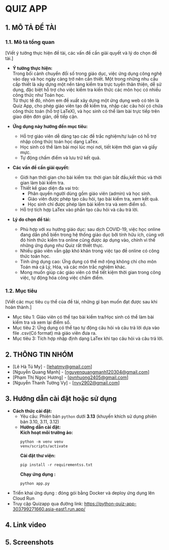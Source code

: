 #   QUIZ APP


## 1. MÔ TẢ ĐỀ TÀI

### 1.1. Mô tả tổng quan
[Viết ý tưởng thực hiện đề tài, các vấn đề cần giải quyết và lý do chọn đề tài.]  
- **Ý tưởng thực hiện:**  
  Trong bối cảnh chuyển đổi số trong giáo dục, việc ứng dụng công nghệ vào dạy và học ngày càng trở nên cần thiết. Một trong những nhu cầu cấp thiết là xây dựng một nền tảng kiểm tra trực tuyến thân thiện, dễ sử dụng, đặc biệt hỗ trợ cho việc kiểm tra kiến thức các môn học có nhiều công thức như Toán học.  
  Từ thực tế đó, nhóm em đề xuất xây dựng một ứng dụng web có tên là Quiz App, cho phép giáo viên tạo đề kiểm tra, nhập các câu hỏi có chứa công thức toán (hỗ trợ LaTeX), và học sinh có thể làm bài trực tiếp trên giao diện đơn giản, dễ tiếp cận.  

- **Ứng dụng này hướng đến mục tiêu:** 
    + Hỗ trợ giáo viên dễ dàng tạo các đề trắc nghiệm/tự luận có hỗ trợ nhập công thức toán học dạng LaTex.  
    + Học sinh có thể làm bài mọi lúc mọi nơi, tiết kiệm thời gian và giấy mực.  
    + Tự động chấm điểm và lưu trữ kết quả.
- **Các vấn đề cần giải quyết:**
    + Giới hạn thời gian cho bài kiểm tra: thời gian bắt đầu,kết thúc và thời gian làm bài kiểm tra.
    + Thiết kế giao diện đa vai trò:  
        * Phân quyền người dùng gồm giáo viên (admin) và học sinh.  
        * Giáo viên được phép tạo câu hỏi, tạo bài kiểm tra, xem kết quả.  
        * Học sinh chỉ được phép làm bài kiểm tra và xem điểm số.
    + Hỗ trợ tích hợp LaTex vào phần tạo câu hỏi và câu trả lời.
- **Lý do chọn đề tài:**
    + Phù hợp với xu hướng giáo dục: sau dịch COVID-19, việc học online đang dần phổ biến trong hệ thống giáo dục bởi tính hữu ích, cùng với đó hình thức kiểm tra online cũng được áp dụng vào, chính vì thế những ứng dụng như Quiz rất thiết thực.
    + Nhiều giáo viên vẫn gặp khó khăn trong việc tạo đề online có công thức toán học.
    + Tính ứng dụng cao: Ứng dụng có thể mở rộng không chỉ cho môn Toán mà cả Lý, Hóa, và các môn trắc nghiệm khác.
    + Mong muốn giúp các giáo viên có thể tiết kiệm thời gian trong công việc, tự động hóa công việc chấm điểm.
      
### 1.2. Mục tiêu
[Viết các mục tiêu cụ thể của đề tài, những gì bạn muốn đạt được sau khi hoàn thành.]
- Mục tiêu 1: Giáo viên có thể tạo bài kiểm tra/Học sinh có thể làm bài kiểm tra và xem lại điểm số.
- Mục tiêu 2: Ứng dụng có thể tạo tự động câu hỏi và câu trả lời dựa vào file .csv(Có format) mà giáo viên đưa ra.
- Mục tiêu 3: Tích hợp nhập định dạng LaTex khi tạo câu hỏi và câu trả lời.
  
## 2. THÔNG TIN NHÓM

- [Lê Hà Tú My] - [lehatmy@gmail.com]
- [Nguyễn Quang Mạnh] - [nguyenquangmanh120304@gmail.com]
- [Phạm Thị Ngọc Hương] - [pvnhuong2405@gmail.com]
- [Nguyễn Thanh Tường Vy] - [nvy2902@gmail.com]

## 3. Hướng dẫn cài đặt hoặc sử dụng

- **Cách thức cài đặt:**   
  + Yêu cầu: Phiên bản `python` dưới **3.13** (khuyến khích sử dụng phiên bản 3.10, 3.11, 3.12)  
  + **Hướng dẫn cài đặt:**    
    **Kích hoạt môi trường ảo:**
    ```
    python -m venv venv
    venv/scripts/activate
    ```
    **Cài đặt thư viện:**
    ```
    pip install -r requirementss.txt
    ```
    **Chạy ứng dụng :**
    ```
    python app.py
    ```

* Triển khai ứng dụng : đóng gói bằng Docker và deploy ứng dụng lên Cloud Run
* Truy cập Quizapp qua đường link: https://python-quiz-app-303799271660.asia-east1.run.app/ 

## 4. Link video

## 5. Screenshots
